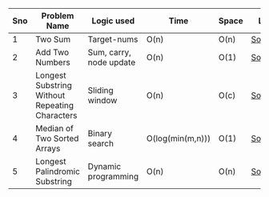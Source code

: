 Sno | Problem Name | Logic used | Time | Space | Link
----| ------| -----| -----| -----| -----
1 | Two Sum | Target-nums | O(n) | O(n)|  [Solution](https://github.com/ajay-nikumbh/Python-Leetcode-Solutions/tree/main/Problems-Sequence/00001-00009/1.%20Two%20Sum)
2 | Add Two Numbers | Sum, carry, node update | O(n) | O(1) | [Solution](https://github.com/ajay-nikumbh/Python-Leetcode-Solutions/tree/main/Problems-Sequence/00001-00009/2.%20Add%20Two%20Numbers)
3 | Longest Substring Without Repeating Characters | Sliding window | O(n) | O(c) | [Solution](https://github.com/ajay-nikumbh/Python-Leetcode-Solutions/tree/main/Problems-Sequence/00001-00009/3.%20Longest%20Substring%20Without%20Repeating%20Characters)
4 | Median of Two Sorted Arrays | Binary search | O(log(min(m,n))) | O(1) | [Solution](https://github.com/ajay-nikumbh/Python-Leetcode-Solutions/tree/main/Problems-Sequence/00001-00009/4.%20Median%20of%20Two%20Sorted%20Arrays)
5 | Longest Palindromic Substring | Dynamic programming | O(n) | O(n) | [Solution](https://github.com/ajay-nikumbh/Python-Leetcode-Solutions/tree/main/Problems-Sequence/00001-00009/5.%20Longest%20Palindromic%20Substring)
